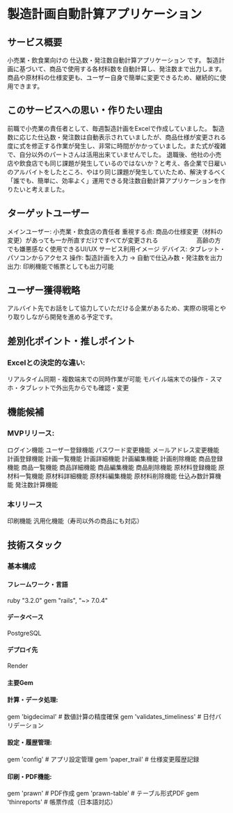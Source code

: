 # 製造計画自動計算アプリケーション

## サービス概要
小売業・飲食業向けの 仕込数・発注数自動計算アプリケーション です。
製造計画に基づいて、商品で使用する各材料数を自動計算し、発注数まで出力します。
商品や原材料の仕様変更も、ユーザー自身で簡単に変更できるため、継続的に使用できます。

## このサービスへの思い・作りたい理由
前職で小売業の責任者として、毎週製造計画をExcelで作成していました。
製造数に応じた仕込数・発注数は自動表示されていましたが、商品仕様が変更される度に式を修正する作業が発生し、非常に時間がかかっていました。また式が複雑で、自分以外のパートさんは活用出来ていませんでした。
退職後、他社の小売店や飲食店でも同じ課題が発生しているのではないか？と考え、各企業で日雇いのアルバイトをしたところ、やはり同じ課題が発生していたため、解決するべく「誰でも、簡単に、効率よく」運用できる発注数自動計算アプリケーションを作りたいと考えました。

## ターゲットユーザー
メインユーザー: 小売業・飲食店の責任者
重視する点: 商品の仕様変更（材料の変更）があっても一か所直すだけですべてが変更される
　　　　　　高齢の方でも嫌悪感なく使用できるUI/UX
サービス利用イメージ
デバイス: タブレット・パソコンからアクセス
操作: 製造計画を入力 → 自動で仕込み数・発注数を出力
出力: 印刷機能で帳票としても出力可能

## ユーザー獲得戦略
アルバイト先でお話をして協力していただける企業があるため、実際の現場とやり取りしながら開発を進める予定です。

## 差別化ポイント・推しポイント
### Excelとの決定的な違い:
リアルタイム同期 - 複数端末での同時作業が可能
モバイル端末での操作 - スマホ・タブレットで外出先からでも確認・変更

## 機能候補
### MVPリリース:
ログイン機能
ユーザー登録機能
パスワード変更機能
メールアドレス変更機能
計画登録機能
計画一覧機能
計画詳細機能
計画編集機能
計画削除機能
商品登録機能
商品一覧機能
商品詳細機能
商品編集機能
商品削除機能
原材料登録機能
原材料一覧機能
原材料詳細機能
原材料編集機能
原材料削除機能
仕込み数計算機能
発注数計算機能
### 本リリース
印刷機能
汎用化機能（寿司以外の商品にも対応）

## 技術スタック
### 基本構成
#### フレームワーク・言語
ruby "3.2.0"
gem "rails", "~> 7.0.4"

#### データベース
PostgreSQL

#### デプロイ先
Render

#### 主要Gem
#### 計算・データ処理:
gem 'bigdecimal'              # 数値計算の精度確保
gem 'validates_timeliness'    # 日付バリデーション

#### 設定・履歴管理:
gem 'config'                  # アプリ設定管理
gem 'paper_trail'             # 仕様変更履歴記録

#### 印刷・PDF機能:
gem 'prawn'                   # PDF作成
gem 'prawn-table'             # テーブル形式PDF
gem 'thinreports'             # 帳票作成（日本語対応）
